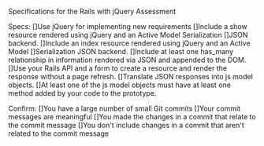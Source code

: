 Specifications for the Rails with jQuery Assessment

Specs:
 []Use jQuery for implementing new requirements
 []Include a show resource rendered using jQuery and an Active Model Serialization []JSON backend.
 []Include an index resource rendered using jQuery and an Active Model []Serialization JSON backend.
 []Include at least one has_many relationship in information rendered via JSON and appended to the DOM.
 []Use your Rails API and a form to create a resource and render the response without a page refresh.
 []Translate JSON responses into js model objects.
 []At least one of the js model objects must have at least one method added by your code to the prototype.

Confirm:
 []You have a large number of small Git commits
 []Your commit messages are meaningful
 []You made the changes in a commit that relate to the commit message
 []You don't include changes in a commit that aren't related to the commit message
